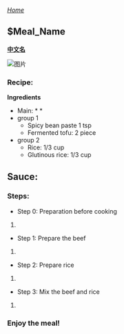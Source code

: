 *[Home](https://wanlicn.github.io/restaurant/)*
## $Meal_Name 

**[中文名](URL)**

![图片](./Images/XXX)


### **Recipe:**

**Ingredients**
* Main:
  *
  * 
* group 1
  * Spicy bean paste 1 tsp
  * Fermented tofu: 2 piece  
* group 2
  * Rice: 1/3 cup
  * Glutinous rice: 1/3 cup

**Sauce:**
- 


### **Steps:**
- Step 0: Preparation before cooking
1. 
- Step 1: Prepare the beef
1. 
- Step 2: Prepare rice
1. 
- Step 3: Mix the beef and rice
1. 

### Enjoy the meal!

